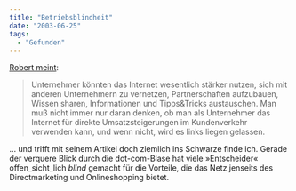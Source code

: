 ```yaml
---
title: "Betriebsblindheit"
date: "2003-06-25"
tags:
  - "Gefunden"
---
```


[Robert meint](http://www.m-e-x.de/blog/archive/000052.html "MEX Blog: Internet und Unternehmer: das große Schweigen"):

> Unternehmer könnten das Internet wesentlich stärker nutzen, sich mit anderen Unternehmern zu vernetzen, Partnerschaften aufzubauen, Wissen sharen, Informationen und Tipps&Tricks austauschen. Man muß nicht immer nur daran denken, ob man als Unternehmer das Internet für direkte Umsatzsteigerungen im Kundenverkehr verwenden kann, und wenn nicht, wird es links liegen gelassen.

… und trifft mit seinem Artikel doch ziemlich ins Schwarze finde ich. Gerade der verquere Blick durch die dot-com-Blase hat viele »Entscheider« offen_sicht_lich _blind_ gemacht für die Vorteile, die das Netz jenseits des Directmarketing und Onlineshopping bietet.
